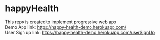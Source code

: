 # happyHealth
This repo is created to implement progressive web app  
Demo App link: https://happy-health-demo.herokuapp.com/  
User Sign up link: https://happy-health-demo.herokuapp.com/userSignUp


